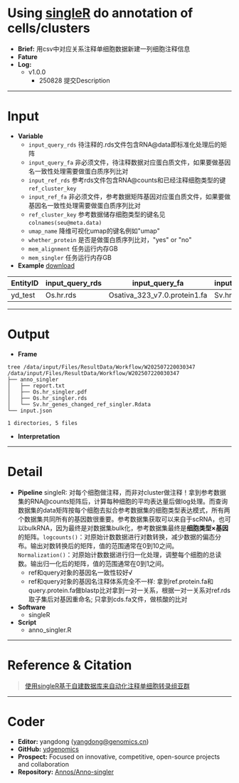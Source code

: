 # Using [singleR](https://github.com/dviraran/SingleR) do annotation of cells/clusters
- **Brief:** 用csv中对应关系注释单细胞数据新建一列细胞注释信息
- **Fature** 
- **Log:** 
  - v1.0.0
    - 250828 提交Description

---
# Input
- **Variable**
  - `input_query_rds` 待注释的.rds文件包含RNA@data即标准化处理后的矩阵
  - `input_query_fa` 非必须文件，待注释数据对应蛋白质文件，如果要做基因名一致性处理需要做蛋白质序列比对
  - `input_ref_rds` 参考rds文件包含RNA@counts和已经注释细胞类型的键`ref_cluster_key`
  - `input_ref_fa` 非必须文件，参考数据矩阵基因对应蛋白质文件，如果要做基因名一致性处理需要做蛋白质序列比对 
  - `ref_cluster_key` 参考数据储存细胞类型的键名见`colnames(seu@meta.data)`
  - `umap_name` 降维可视化umap的键名例如"umap"
  - `whether_protein` 是否是做蛋白质序列比对，"yes" or "no"
  - `mem_alignment` 任务运行内存GB
  - `mem_singler` 任务运行内存GB
- **Example** [download](https://github.com/ydgenomics/Annos/blob/main/Anno-singler/v1.0.0/Anno-singler_v1.0.0.csv)

| EntityID | input_query_rds | input_query_fa | input_ref_rds | input_ref_fa | ref_cluster_key | umap_name | whether_protein | mem_alignment | mem_singler |
| --- | --- | --- | --- | --- | --- | --- | --- | --- | --- |
| yd_test | Os.hr.rds | Osativa_323_v7.0.protein1.fa | Sv.hr.rds | Sviridis_500_v2.1.protein1.fa | celltypes | Xumap_ | yes | 8 | 16 |

---
# Output
- **Frame**
```sehll
tree /data/input/Files/ResultData/Workflow/W202507220030347
/data/input/Files/ResultData/Workflow/W202507220030347
├── anno_singler
│   ├── report.txt
│   ├── Os.hr_singler.pdf
│   ├── Os.hr_singler.rds
│   └── Sv.hr_genes_changed_ref_singler.Rdata
└── input.json

1 directories, 5 files
```
- **Interpretation**



---
# Detail
- **Pipeline**
singleR: 对每个细胞做注释，而非对cluster做注释！拿到参考数据集的RNA@counts矩阵后，计算每种细胞的平均表达量后做log处理。而查询数据集的data矩阵按每个细胞去拟合参考数据集的细胞类型表达模式，所有两个数据集共同所有的基因数很重要。参考数据集获取可以来自于scRNA，也可以bulkRNA，因为最终是对数据集bulk化，参考数据集最终是**细胞类型×基因**的矩阵。`logcounts()`：对原始计数数据进行对数转换，减少数据的偏态分布。输出对数转换后的矩阵，值的范围通常在0到10之间。`Normalization()`：对原始计数数据进行归一化处理，调整每个细胞的总读数。输出归一化后的矩阵，值的范围通常在0到1之间。
  - ref和query对象的基因名一致性较好√
  - ref和query对象的基因名注释体系完全不一样: 拿到ref.protein.fa和query.protein.fa做blastp比对拿到一对一关系，根据一对一关系对ref.rds取子集后对基因重命名; 只拿到cds.fa文件，做核酸的比对
- **Software**
  - singleR
- **Script**
  - anno_singler.R

---
# Reference & Citation
> [使用singleR基于自建数据库来自动化注释单细胞转录组亚群](https://mp.weixin.qq.com/s/GpOxe4WLIrBOjbdH5gfyOQ)

---
# Coder
- **Editor:** yangdong (yangdong@genomics.cn)
- **GitHub:** [ydgenomics](https://github.com/ydgenomics)
- **Prospect:** Focused on innovative, competitive, open-source projects and collaboration
- **Repository:** [Annos/Anno-singler](https://github.com/ydgenomics/Annos/tree/main/Anno-singler)